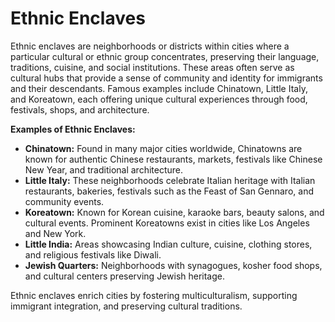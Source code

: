 # Ethnic Enclaves

Ethnic enclaves are neighborhoods or districts within cities where a particular cultural or ethnic group concentrates, preserving their language, traditions, cuisine, and social institutions. These areas often serve as cultural hubs that provide a sense of community and identity for immigrants and their descendants. Famous examples include Chinatown, Little Italy, and Koreatown, each offering unique cultural experiences through food, festivals, shops, and architecture.

**Examples of Ethnic Enclaves:**  
- **Chinatown:** Found in many major cities worldwide, Chinatowns are known for authentic Chinese restaurants, markets, festivals like Chinese New Year, and traditional architecture.  
- **Little Italy:** These neighborhoods celebrate Italian heritage with Italian restaurants, bakeries, festivals such as the Feast of San Gennaro, and community events.  
- **Koreatown:** Known for Korean cuisine, karaoke bars, beauty salons, and cultural events. Prominent Koreatowns exist in cities like Los Angeles and New York.  
- **Little India:** Areas showcasing Indian culture, cuisine, clothing stores, and religious festivals like Diwali.  
- **Jewish Quarters:** Neighborhoods with synagogues, kosher food shops, and cultural centers preserving Jewish heritage.  

Ethnic enclaves enrich cities by fostering multiculturalism, supporting immigrant integration, and preserving cultural traditions.
